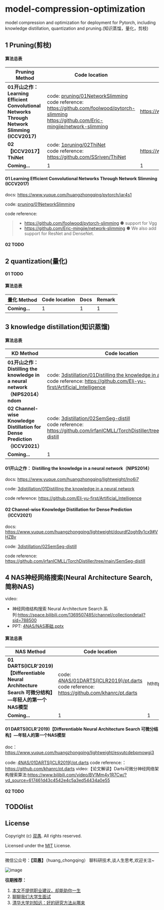<!--
 * @Description: 
 * @Author: HCQ
 * @Company(School): UCAS
 * @Email: 1756260160@qq.com
 * @Date: 2022-10-16 10:28:52
 * @LastEditTime: 2022-12-07 20:16:23
 * @FilePath: /model-compression-optimization/README.md
-->
# model-compression-optimization
model compression and optimization for deployment for Pytorch, including knowledge distillation, quantization and pruning.(知识蒸馏，量化，剪枝)



## 1 Pruning(剪枝)


#### 算法总表
| **Pruning Method** | **Code location** | **Docs** | **Remark** |
| --- | --- | --- | --- |
| **01开山之作：Learning Efficient Convolutional Networks Through Network Slimming (ICCV2017)** | code: [pruning/01NetworkSlimming](pruning/01NetworkSlimming) <br> code reference: <br> https://github.com/foolwood/pytorch-slimming <br>  https://github.com/Eric-mingjie/network-slimming| https://www.yuque.com/huangzhongqing/pytorch/iar4s1 | placeholder |
| **02【ICCV2017】ThiNet** | code: [1pruning/02ThiNet](1pruning/02ThiNet) <br> code reference: <br> https://github.com/SSriven/ThiNet | https://www.yuque.com/huangzhongqing/lightweight/pnzhr3tb8wfdciep#Kownj | 1 |
| **Coming...** | 1 | 1 | 1 |


#### 01 Learning Efficient Convolutional Networks Through Network Slimming (ICCV2017)
docs: https://www.yuque.com/huangzhongqing/pytorch/iar4s1

code: [pruning/01NetworkSlimming](pruning/01NetworkSlimming)

code reference:
>* https://github.com/foolwood/pytorch-slimming
● support for Vgg
>* https://github.com/Eric-mingjie/network-slimming
● We also add support for ResNet and DenseNet.



#### 02 TODO




## 2 quantization(量化)


#### 01 TODO


#### 算法总表

| **量化 Method** | **Code location** | **Docs** | **Remark** |
| --- | --- | --- | --- |
| **Coming...** | 1 | 1 | 1 |



## 3 knowledge distillation(知识蒸馏)

#### 算法总表
| **KD Method** | **Code location** | **Docs** | **Remark** |
| --- | --- | --- | --- |
| **01开山之作： Distilling the knowledge in a neural network（NIPS2014）ndom** | code: [3distillation/01Distilling the knowledge in a neural network](3distillation/01Distilling_the_knowledge_in_a_neural_network)<br>code reference: https://github.com/Eli-yu-first/Artificial_Intelligence | https://www.yuque.com/huangzhongqing/lightweight/lno6i7 | 1 |
| **02  Channel-wise Knowledge Distillation for Dense Prediction（ICCV2021）** | code: [3distillation/02SemSeg-distill](3distillation/02SemSeg-distill) <br> code reference: https://github.com/irfanICMLL/TorchDistiller/tree/main/SemSeg-distill | https://www.yuque.com/huangzhongqing/lightweight/dourdf2ogh9y1cx9#VHZBv | 1 |
| **Coming...** | 1 | 1 | 1 |



#### 01开山之作： Distilling the knowledge in a neural network（NIPS2014）


docs: https://www.yuque.com/huangzhongqing/lightweight/lno6i7

code: [3distillation/01Distilling the knowledge in a neural network](3distillation/01Distilling_the_knowledge_in_a_neural_network)


code reference: https://github.com/Eli-yu-first/Artificial_Intelligence


#### 02  Channel-wise Knowledge Distillation for Dense Prediction（ICCV2021）


docs: https://www.yuque.com/huangzhongqing/lightweight/dourdf2ogh9y1cx9#VHZBv

code: [3distillation/02SemSeg-distill](3distillation/02SemSeg-distill)


code reference: https://github.com/irfanICMLL/TorchDistiller/tree/main/SemSeg-distill


## 4 NAS神经网络搜索(Neural Architecture Search,简称NAS)

video:
* 神经网络结构搜索 Neural Architecture Search 系列:https://space.bilibili.com/1369507485/channel/collectiondetail?sid=788500
* PPT: [4NAS/NAS基础.pptx](4NAS/NAS基础.pptx)



#### 算法总表
| **NAS Method** | **Code location** | **Docs** | **Remark** |
| --- | --- | --- | --- |
| **01 DARTS(ICLR'2019)【Differentiable Neural Architecture Search 可微分结构】—年轻人的第一个NAS模型** | code: [4NAS/01DARTS(ICLR2019)/pt.darts](4NAS/01DARTS(ICLR2019)/pt.darts) <br> code reference: <br> https://github.com/khanrc/pt.darts | hthttps://www.yuque.com/huangzhongqing/lightweight/esyutcdebpmowgi3 | video:【论文解读】Darts可微分神经网络架构搜索算法:https://www.bilibili.com/video/BV1Mm4y1R7Cw/?vd_source=617461d43c4542e4c5a3ed54434a0e55 |
| **Coming...** | 1 | 1 | 1 |


#### 01 DARTS(ICLR'2019)【Differentiable Neural Architecture Search 可微分结构】—年轻人的第一个NAS模型

doc：https://www.yuque.com/huangzhongqing/lightweight/esyutcdebpmowgi3

code: [4NAS/01DARTS(ICLR2019)/pt.darts](4NAS/01DARTS(ICLR2019)/pt.darts)
code reference:：https://github.com/khanrc/pt.darts
video:【论文解读】Darts可微分神经网络架构搜索算法:https://www.bilibili.com/video/BV1Mm4y1R7Cw/?vd_source=617461d43c4542e4c5a3ed54434a0e55

#### 02 TODO

## TODOlist










## License

Copyright (c) [双愚](https://github.com/HuangCongQing). All rights reserved.

Licensed under the [MIT](./LICENSE) License.



---


微信公众号：**【双愚】**（huang_chongqing） 聊科研技术,谈人生思考,欢迎关注~

![image](https://user-images.githubusercontent.com/20675770/169835565-08fc9a49-573e-478a-84fc-d9b7c5fa27ff.png)

**往期推荐：**
1. [本文不提供职业建议，却能助你一生](https://mp.weixin.qq.com/s/rBR62qoAEeT56gGYTA0law)
2. [聊聊我们大学生面试](https://mp.weixin.qq.com/s?__biz=MzI4OTY1MjA3Mg==&mid=2247484016&idx=1&sn=08bc46266e00572e46f3e5d9ffb7c612&chksm=ec2aae77db5d276150cde1cb1dc6a53e03eba024adfbd1b22a048a7320c2b6872fb9dfef32aa&scene=178&cur_album_id=2253272068899471368#rd)
3. [清华大学刘知远：好的研究方法从哪来](https://mp.weixin.qq.com/s?__biz=MzI4OTY1MjA3Mg==&mid=2247486340&idx=1&sn=6c5f69bb37d91a343b1a1e7f6929ddae&chksm=ec2aa783db5d2e95ba4c472471267721cafafbe10c298a6d5fae9fed295f455a72f783872249&scene=178&cur_album_id=1855544495514140673#rd)

